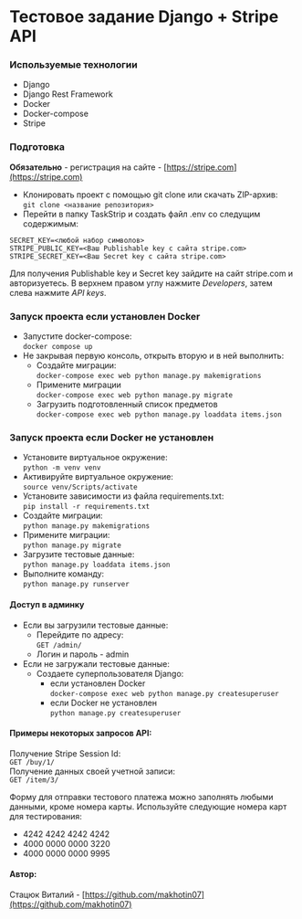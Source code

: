 # Тестовое задание Django + Stripe API 

### Используемые технологии
- Django
- Django Rest Framework
- Docker
- Docker-compose
- Stripe

### Подготовка
**Обязательно** - регистрация на сайте - [https://stripe.com](https://stripe.com)  
- Клонировать проект с помощью git clone или скачать ZIP-архив:  
``` git clone <название репозитория> ```
- Перейти в папку TaskStrip и создать файл .env со следущим содержимым:
```
SECRET_KEY=<любой набор символов>
STRIPE_PUBLIC_KEY=<Ваш Publishable key с сайта stripe.com>
STRIPE_SECRET_KEY=<Ваш Secret key с сайта stripe.com>
```
Для получения Publishable key и Secret key зайдите на сайт stripe.com и авторизуетесь.
В верхнем правом углу нажмите *Developers*, затем слева нажмите *API keys*.

### Запуск проекта если установлен Docker  
- Запустите docker-compose:   
``` docker compose up ```  
- Не закрывая первую консоль, открыть вторую и в ней выполнить:
  - Создайте миграции:    
  ``` docker-compose exec web python manage.py makemigrations ```
  - Примените миграции   
  ``` docker-compose exec web python manage.py migrate ```
  - Загрузить подготовленный список предметов  
  ``` docker-compose exec web python manage.py loaddata items.json ```

### Запуск проекта если Docker не установлен
- Установите виртуальное окружение:  
``` python -m venv venv ```  
- Активируйте виртуальное окружение:     
``` source venv/Scripts/activate ``` 
- Установите зависимости из файла requirements.txt:   
``` pip install -r requirements.txt ```
- Создайте миграции:    
``` python manage.py makemigrations ```
- Примените миграции:   
``` python manage.py migrate ```
- Загрузите тестовые данные:  
``` python manage.py loaddata items.json ```
- Выполните команду:   
``` python manage.py runserver ``` 

#### Доступ в админку
- Если вы загрузили тестовые данные:
  - Перейдите по адресу:        
    ``` GET /admin/ ``` 
  - Логин и пароль - admin
- Если не загружали тестовые данные:
  - Создаете суперпользователя Django:  
    - если установлен Docker  
    ``` docker-compose exec web python manage.py createsuperuser ```
    - если Docker не установлен  
    ``` python manage.py createsuperuser ```

#### Примеры некоторых запросов API:
Получение Stripe Session Id:  
``` GET /buy/1/ ```  
Получение данных своей учетной записи:  
``` GET /item/3/ ```  

Форму для отправки тестового платежа можно заполнять любыми данными, кроме номера карты.
Используйте следующие номера карт для тестирования:
- 4242 4242 4242 4242
- 4000 0000 0000 3220
- 4000 0000 0000 9995


#### Автор:
Стацюк Виталий - [https://github.com/makhotin07](https://github.com/makhotin07)
